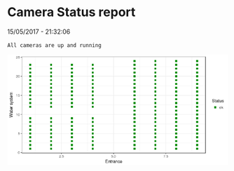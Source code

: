Camera Status report
================
15/05/2017 - 21:32:06

    All cameras are up and running

![](camreport_files/figure-markdown_github/unnamed-chunk-2-1.png)
